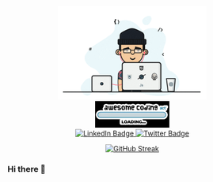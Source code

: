<div id="header" align="center">
  <img src="assets/images/coding-guy.gif" width="300"/>
  <br>
  <img src="assets/images/awesome-code.webp" width="150"/>
  <div id="badges">
  <a href="https://www.linkedin.com/in/sergiocruvinelborges/">
    <img src="https://img.shields.io/badge/LinkedIn-blue?style=for-the-badge&logo=linkedin&logoColor=white" alt="LinkedIn Badge"/>
  </a>
  <a href="https://twitter.com/seocborges">
    <img src="https://img.shields.io/badge/Twitter-blue?style=for-the-badge&logo=twitter&logoColor=white" alt="Twitter Badge"/>
  </a>
</div>

[![GitHub Streak](http://github-readme-streak-stats.herokuapp.com?user=borgessc&theme=blue-green)](https://git.io/streak-stats)
</div>


### Hi there 👋

<!--
**borgessc/borgessc** is a ✨ _special_ ✨ repository because its `README.md` (this file) appears on your GitHub profile.

Here are some ideas to get you started:

- 🔭 I’m currently working on ...
- 🌱 I’m currently learning ...
- 👯 I’m looking to collaborate on ...
- 🤔 I’m looking for help with ...
- 💬 Ask me about ...
- 📫 How to reach me: ...
- 😄 Pronouns: ...
- ⚡ Fun fact: ...
-->
